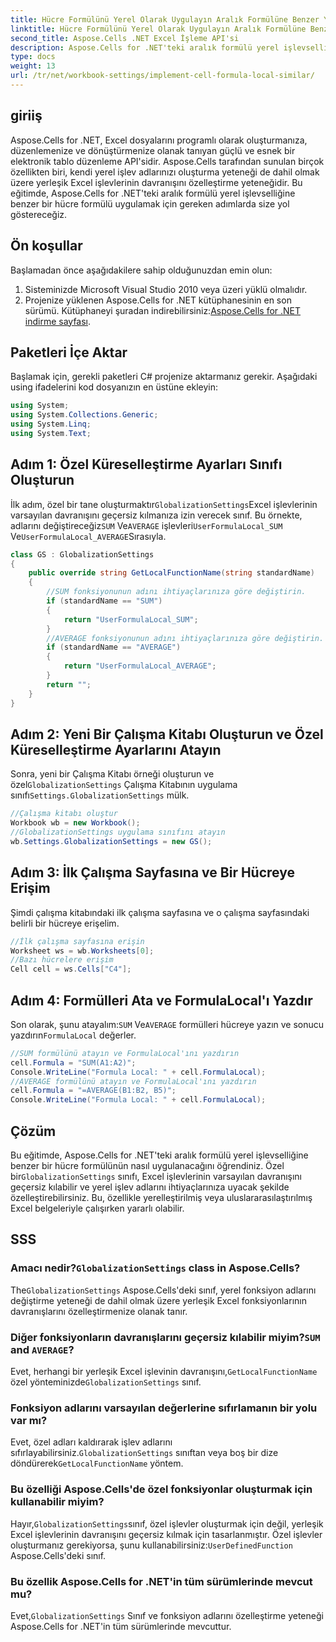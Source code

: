 ```yaml
---
title: Hücre Formülünü Yerel Olarak Uygulayın Aralık Formülüne Benzer Yerel
linktitle: Hücre Formülünü Yerel Olarak Uygulayın Aralık Formülüne Benzer Yerel
second_title: Aspose.Cells .NET Excel İşleme API'si
description: Aspose.Cells for .NET'teki aralık formülü yerel işlevselliğine benzer bir hücre formülünün nasıl uygulanacağını keşfedin. Yerleşik Excel işlev adlarını ve daha fazlasını özelleştirmeyi öğrenin.
type: docs
weight: 13
url: /tr/net/workbook-settings/implement-cell-formula-local-similar/
---
```

## giriiş
Aspose.Cells for .NET, Excel dosyalarını programlı olarak oluşturmanıza, düzenlemenize ve dönüştürmenize olanak tanıyan güçlü ve esnek bir elektronik tablo düzenleme API'sidir. Aspose.Cells tarafından sunulan birçok özellikten biri, kendi yerel işlev adlarınızı oluşturma yeteneği de dahil olmak üzere yerleşik Excel işlevlerinin davranışını özelleştirme yeteneğidir. Bu eğitimde, Aspose.Cells for .NET'teki aralık formülü yerel işlevselliğine benzer bir hücre formülü uygulamak için gereken adımlarda size yol göstereceğiz.
## Ön koşullar
Başlamadan önce aşağıdakilere sahip olduğunuzdan emin olun:
1. Sisteminizde Microsoft Visual Studio 2010 veya üzeri yüklü olmalıdır.
2.  Projenize yüklenen Aspose.Cells for .NET kütüphanesinin en son sürümü. Kütüphaneyi şuradan indirebilirsiniz:[Aspose.Cells for .NET indirme sayfası](https://releases.aspose.com/cells/net/).
## Paketleri İçe Aktar
Başlamak için, gerekli paketleri C# projenize aktarmanız gerekir. Aşağıdaki using ifadelerini kod dosyanızın en üstüne ekleyin:
```csharp
using System;
using System.Collections.Generic;
using System.Linq;
using System.Text;
```
## Adım 1: Özel Küreselleştirme Ayarları Sınıfı Oluşturun
 İlk adım, özel bir tane oluşturmaktır`GlobalizationSettings`Excel işlevlerinin varsayılan davranışını geçersiz kılmanıza izin verecek sınıf. Bu örnekte, adlarını değiştireceğiz`SUM` Ve`AVERAGE` işlevleri`UserFormulaLocal_SUM` Ve`UserFormulaLocal_AVERAGE`Sırasıyla.
```csharp
class GS : GlobalizationSettings
{
    public override string GetLocalFunctionName(string standardName)
    {
        //SUM fonksiyonunun adını ihtiyaçlarınıza göre değiştirin.
        if (standardName == "SUM")
        {
            return "UserFormulaLocal_SUM";
        }
        //AVERAGE fonksiyonunun adını ihtiyaçlarınıza göre değiştirin.
        if (standardName == "AVERAGE")
        {
            return "UserFormulaLocal_AVERAGE";
        }
        return "";
    }
}
```
## Adım 2: Yeni Bir Çalışma Kitabı Oluşturun ve Özel Küreselleştirme Ayarlarını Atayın
 Sonra, yeni bir Çalışma Kitabı örneği oluşturun ve özel`GlobalizationSettings` Çalışma Kitabının uygulama sınıfı`Settings.GlobalizationSettings` mülk.
```csharp
//Çalışma kitabı oluştur
Workbook wb = new Workbook();
//GlobalizationSettings uygulama sınıfını atayın
wb.Settings.GlobalizationSettings = new GS();
```
## Adım 3: İlk Çalışma Sayfasına ve Bir Hücreye Erişim
Şimdi çalışma kitabındaki ilk çalışma sayfasına ve o çalışma sayfasındaki belirli bir hücreye erişelim.
```csharp
//İlk çalışma sayfasına erişin
Worksheet ws = wb.Worksheets[0];
//Bazı hücrelere erişim
Cell cell = ws.Cells["C4"];
```
## Adım 4: Formülleri Ata ve FormulaLocal'ı Yazdır
 Son olarak, şunu atayalım:`SUM` Ve`AVERAGE` formülleri hücreye yazın ve sonucu yazdırın`FormulaLocal` değerler.
```csharp
//SUM formülünü atayın ve FormulaLocal'ını yazdırın
cell.Formula = "SUM(A1:A2)";
Console.WriteLine("Formula Local: " + cell.FormulaLocal);
//AVERAGE formülünü atayın ve FormulaLocal'ını yazdırın
cell.Formula = "=AVERAGE(B1:B2, B5)";
Console.WriteLine("Formula Local: " + cell.FormulaLocal);
```
## Çözüm
Bu eğitimde, Aspose.Cells for .NET'teki aralık formülü yerel işlevselliğine benzer bir hücre formülünün nasıl uygulanacağını öğrendiniz. Özel bir`GlobalizationSettings` sınıfı, Excel işlevlerinin varsayılan davranışını geçersiz kılabilir ve yerel işlev adlarını ihtiyaçlarınıza uyacak şekilde özelleştirebilirsiniz. Bu, özellikle yerelleştirilmiş veya uluslararasılaştırılmış Excel belgeleriyle çalışırken yararlı olabilir.
## SSS
###  Amacı nedir?`GlobalizationSettings` class in Aspose.Cells?
 The`GlobalizationSettings` Aspose.Cells'deki sınıf, yerel fonksiyon adlarını değiştirme yeteneği de dahil olmak üzere yerleşik Excel fonksiyonlarının davranışlarını özelleştirmenize olanak tanır.
###  Diğer fonksiyonların davranışlarını geçersiz kılabilir miyim?`SUM` and `AVERAGE`?
 Evet, herhangi bir yerleşik Excel işlevinin davranışını,`GetLocalFunctionName` özel yönteminizde`GlobalizationSettings` sınıf.
### Fonksiyon adlarını varsayılan değerlerine sıfırlamanın bir yolu var mı?
 Evet, özel adları kaldırarak işlev adlarını sıfırlayabilirsiniz.`GlobalizationSettings` sınıftan veya boş bir dize döndürerek`GetLocalFunctionName` yöntem.
### Bu özelliği Aspose.Cells'de özel fonksiyonlar oluşturmak için kullanabilir miyim?
 Hayır,`GlobalizationSettings`sınıf, özel işlevler oluşturmak için değil, yerleşik Excel işlevlerinin davranışını geçersiz kılmak için tasarlanmıştır. Özel işlevler oluşturmanız gerekiyorsa, şunu kullanabilirsiniz:`UserDefinedFunction` Aspose.Cells'deki sınıf.
### Bu özellik Aspose.Cells for .NET'in tüm sürümlerinde mevcut mu?
 Evet,`GlobalizationSettings` Sınıf ve fonksiyon adlarını özelleştirme yeteneği Aspose.Cells for .NET'in tüm sürümlerinde mevcuttur.
